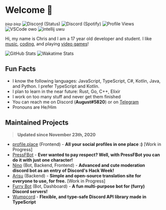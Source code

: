 # Welcome 👋
<small>*blep blep*</small>
![Discord (Status)](https://nocache.advaith.workers.dev/?url=https://img.shields.io/endpoint?url=https://dev.discordprofiles.me/api/badge/playing/280158289667555328) ![Discord (Spotify)](https://nocache.advaith.workers.dev/?url=https://img.shields.io/endpoint?url=https://dev.discordprofiles.me/api/badge/spotify/280158289667555328) ![Profile Views](https://komarev.com/ghpvc/?username=auguwu) ![VSCode owo](https://nocache.advaith.workers.dev/?url=https://img.shields.io/endpoint?url=https://dev.discordprofiles.me/api/badge/vscode/280158289667555328) ![intellij uwu](https://nocache.advaith.workers.dev/?url=https://img.shields.io/endpoint?url=https://dev.discordprofiles.me/api/badge/intellij/280158289667555328)

Hi, my name is Chris and I am a 17 year old developer and student. I like [music](https://last.fm/user/auguwu), [coding](https://wakatime.com/@auguwu), and playing [video games](https://steamcommunity.com/id/auguwu)!

<!-- Credit: https://github.com/anuraghazra/github-readme-stats -->
![GitHub Stats](https://github-readme-stats.vercel.app/api?username=auguwu&count_private=true&show_icons=true&theme=dracula)
![Wakatime Stats](https://github-readme-stats.vercel.app/api/wakatime?username=auguwu&compat=true&theme=dracula)

## Fun Facts
- I know the following languages: JavaScript, TypeScript, C#, Kotlin, Java, and Python. I prefer TypeScript and Kotlin.
- I plan to learn in the near future: Rust, Go, C++, Elixir
- I work on too many stuff and never get them finished
- You can reach me on Discord (**August#5820**) or on [Telegram](https://t.me/auguwu)
- Pronouns are He/Him

## Maintained Projects
> **Updated since November 23th, 2020**

- [profile.place](https://profile.place) (Frontend) - **All your social profiles in one place :)** [Work in Progress]
- [PressFBot](https://github.com/auguwu/PressFBot) - **Ever wanted to pay respect? Well, with PressFBot you can do it with just one character!**
- [Nino](https://github.com/NinoDiscord/Nino) (Bot, Backend, Frontend) - **Advanced and cute moderation discord bot as an entry of Discord's Hack Week!**
- [Arisu](https://github.com/arisuland) (Backend) - **Simple and open-source translation site for everyone to use, for free.** [Work in Progress]
- [Furry Bot](https://furry.bot) (Bot, Dashboard) - **A fun multi-purpose bot for (furry) Discord servers!**
- [Wumpcord](https://github.com/auguwu/Wumpcord) - **Flexible, and type-safe Discord API library made in TypeScript**
